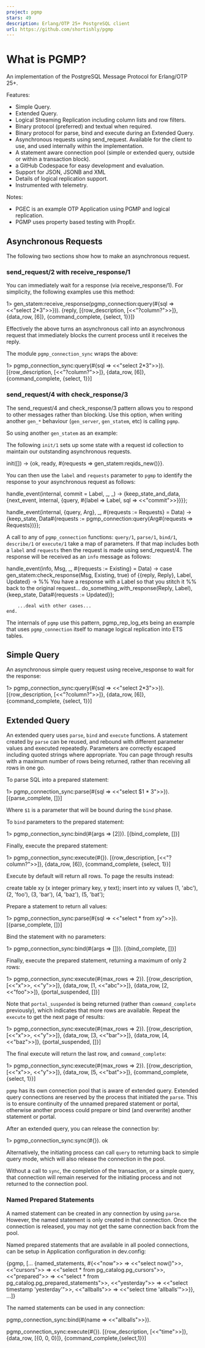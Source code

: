 ```yaml
---
project: pgmp
stars: 49
description: Erlang/OTP 25+ PostgreSQL client
url: https://github.com/shortishly/pgmp
---
```


  

What is PGMP?
=============

An implementation of the PostgreSQL Message Protocol for Erlang/OTP 25+.

Features:

-   Simple Query.
-   Extended Query.
-   Logical Streaming Replication including column lists and row filters.
-   Binary protocol (preferred) and textual when required.
-   Binary protocol for parse, bind and execute during an Extended Query.
-   Asynchronous requests using send\_request. Available for the client to use, and used internally within the implementation.
-   A statement aware connection pool (simple or extended query, outside or within a transaction block).
-   a GitHub Codespace for easy development and evaluation.
-   Support for JSON, JSONB and XML
-   Details of logical replication support.
-   Instrumented with telemetry.

Notes:

-   PGEC is an example OTP Application using PGMP and logical replication.
-   PGMP uses property based testing with PropEr.

Asynchronous Requests
---------------------

The following two sections show how to make an asynchronous request.

### send\_request/2 with receive\_response/1

You can immediately wait for a response (via receive\_response/1). For simplicity, the following examples use this method:

1\> gen\_statem:receive\_response(pgmp\_connection:query(#{sql \=> <<"select 2\*3"\>>})).
{reply, \[{row\_description, \[<<"?column?"\>>\]},
         {data\_row, \[6\]},
         {command\_complete, {select, 1}}\]}

Effectively the above turns an asynchronous call into an asynchronous request that immediately blocks the current process until it receives the reply.

The module `pgmp_connection_sync` wraps the above:

1\> pgmp\_connection\_sync:query(#{sql \=> <<"select 2\*3"\>>}).
\[{row\_description, \[<<"?column?"\>>\]},
 {data\_row, \[6\]},
 {command\_complete, {select, 1}}\]

### send\_request/4 with check\_response/3

The send\_request/4 and check\_response/3 pattern allows you to respond to other messages rather than blocking. Use this option, when writing another `gen_*` behaviour (`gen_server`, `gen_statem`, etc) is calling `pgmp`.

So using another `gen_statem` as an example:

The following `init/1` sets up some state with a request id collection to maintain our outstanding asynchronous requests.

init(\[\]) \->
    {ok, ready, #{requests \=> gen\_statem:reqids\_new()}}.

You can then use the `label` and `requests` parameter to `pgmp` to identify the response to your asynchronous request as follows:

handle\_event(internal, commit \= Label, \_, \_) \-\>
    {keep\_state\_and\_data,
      {next\_event, internal, {query, #{label => Label, sql => <<"commit">>}}}};
     
     
handle\_event(internal, {query, Arg}, \_, #{requests := Requests} = Data) ->
    {keep\_state,
     Data#{requests := pgmp\_connection:query(Arg#{requests => Requests})}};

A call to any of `pgmp_connection` functions: `query/1`, `parse/1`, `bind/1`, `describe/1` or `execute/1` take a map of parameters. If that map includes both a `label` and `requests` then the request is made using send\_request/4. The response will be received as an `info` message as follows:

handle\_event(info, Msg, \_, #{requests :\= Existing} \= Data) \->
    case gen\_statem:check\_response(Msg, Existing, true) of
        {{reply, Reply}, Label, Updated} ->
            %% You have a response with a Label so that you stitch it
            %% back to the original request...
            do\_something\_with\_response(Reply, Label),
            {keep\_state, Data#{requests :\= Updated}};

        ...deal with other cases...
    end.

The internals of `pgmp` use this pattern, pgmp\_rep\_log\_ets being an example that uses `pgmp_connection` itself to manage logical replication into ETS tables.

Simple Query
------------

An asynchronous simple query request using receive\_response to wait for the response:

1\> pgmp\_connection\_sync:query(#{sql \=> <<"select 2\*3"\>>}).
\[{row\_description, \[<<"?column?"\>>\]},
 {data\_row, \[6\]},
 {command\_complete, {select, 1}}\]

Extended Query
--------------

An extended query uses `parse`, `bind` and `execute` functions. A statement created by `parse` can be reused, and rebound with different parameter values and executed repeatedly. Parameters are correctly escaped including quoted strings where appropriate. You can page through results with a maximum number of rows being returned, rather than receiving all rows in one go.

To parse SQL into a prepared statement:

1\> pgmp\_connection\_sync:parse(#{sql \=> <<"select $1 \* 3"\>>}).
\[{parse\_complete, \[\]}\]

Where `$1` is a parameter that will be bound during the `bind` phase.

To `bind` parameters to the prepared statement:

1\> pgmp\_connection\_sync:bind(#{args \=> \[2\]}).
\[{bind\_complete, \[\]}\]

Finally, execute the prepared statement:

1\> pgmp\_connection\_sync:execute(#{}).
\[{row\_description, \[<<"?column?"\>>\]},
 {data\_row, \[6\]},
 {command\_complete, {select, 1}}\]

Execute by default will return all rows. To page the results instead:

create table xy (x integer primary key, y text);
insert into xy values (1, 'abc'), (2, 'foo'), (3, 'bar'), (4, 'baz'), (5, 'bat');

Prepare a statement to return all values:

1\> pgmp\_connection\_sync:parse(#{sql \=> <<"select \* from xy"\>>}).
\[{parse\_complete, \[\]}\]

Bind the statement with no parameters:

1\> pgmp\_connection\_sync:bind(#{args \=> \[\]}).
\[{bind\_complete, \[\]}\]

Finally, execute the prepared statement, returning a maximum of only 2 rows:

1\> pgmp\_connection\_sync:execute(#{max\_rows \=> 2}).
\[{row\_description, \[<<"x"\>>, <<"y"\>>\]},
 {data\_row, \[1, <<"abc"\>>\]},
 {data\_row, \[2, <<"foo"\>>\]},
 {portal\_suspended, \[\]}\]

Note that `portal_suspended` is being returned (rather than `command_complete` previously), which indicates that more rows are available. Repeat the `execute` to get the next page of results:

1\> pgmp\_connection\_sync:execute(#{max\_rows \=> 2}).
\[{row\_description, \[<<"x"\>>, <<"y"\>>\]},
 {data\_row, \[3, <<"bar"\>>\]},
 {data\_row, \[4, <<"baz"\>>\]},
 {portal\_suspended, \[\]}\]

The final execute will return the last row, and `command_complete`:

1\> pgmp\_connection\_sync:execute(#{max\_rows \=> 2}).
\[{row\_description, \[<<"x"\>>, <<"y"\>>\]},
 {data\_row, \[5, <<"bat"\>>\]},
 {command\_complete, {select, 1}}\]

`pgmp` has its own connection pool that is aware of extended query. Extended query connections are reserved by the process that initiated the `parse`. This is to ensure continuity of the unnamed prepared statement or portal, otherwise another process could prepare or bind (and overwrite) another statement or portal.

After an extended query, you can release the connection by:

1\> pgmp\_connection\_sync:sync(#{}).
ok

Alternatively, the initiating process can call `query` to returning back to simple query mode, which will also release the connection in the pool.

Without a call to `sync`, the completion of the transaction, or a simple query, that connection will remain reserved for the initiating process and not returned to the connection pool.

### Named Prepared Statements

A named statement can be created in any connection by using `parse`. However, the named statement is only created in that connection. Once the connection is released, you may not get the same connection back from the pool.

Named prepared statements that are available in all pooled connections, can be setup in Application configuration in dev.config:

 {pgmp, \[...
         {named\_statements,
          #{<<"now"\>> \=> <<"select now()"\>>,
            <<"cursors"\>> \=> <<"select \* from pg\_catalog.pg\_cursors"\>>,
            <<"prepared"\>> \=> <<"select \* from pg\_catalog.pg\_prepared\_statements"\>>,
            <<"yesterday"\>> \=> <<"select timestamp 'yesterday'"\>>,
            <<"allballs"\>> \=> <<"select time 'allballs'"\>>}},
         ...\]}

The named statements can be used in any connection:

pgmp\_connection\_sync:bind(#{name \=> <<"allballs"\>>}).

pgmp\_connection\_sync:execute(#{}).
\[{row\_description, \[<<"time"\>>\]},
 {data\_row, \[{0, 0, 0}\]},
 {command\_complete,{select,1}}\]

